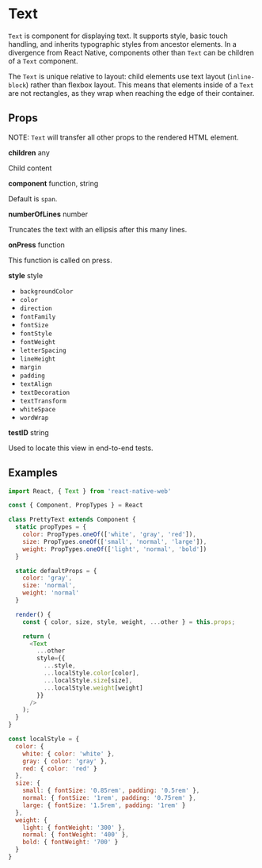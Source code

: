 # Text

`Text` is component for displaying text. It supports style, basic touch
handling, and inherits typographic styles from ancestor elements. In a
divergence from React Native, components other than `Text` can be children of a
`Text` component.

The `Text` is unique relative to layout: child elements use text layout
(`inline-block`) rather than flexbox layout. This means that elements inside of
a `Text` are not rectangles, as they wrap when reaching the edge of their
container.

## Props

NOTE: `Text` will transfer all other props to the rendered HTML element.

**children** any

Child content

**component** function, string

Default is `span`.

**numberOfLines** number

Truncates the text with an ellipsis after this many lines.

**onPress** function

This function is called on press.

**style** style

+ `backgroundColor`
+ `color`
+ `direction`
+ `fontFamily`
+ `fontSize`
+ `fontStyle`
+ `fontWeight`
+ `letterSpacing`
+ `lineHeight`
+ `margin`
+ `padding`
+ `textAlign`
+ `textDecoration`
+ `textTransform`
+ `whiteSpace`
+ `wordWrap`

**testID** string

Used to locate this view in end-to-end tests.

## Examples

```js
import React, { Text } from 'react-native-web'

const { Component, PropTypes } = React

class PrettyText extends Component {
  static propTypes = {
    color: PropTypes.oneOf(['white', 'gray', 'red']),
    size: PropTypes.oneOf(['small', 'normal', 'large']),
    weight: PropTypes.oneOf(['light', 'normal', 'bold'])
  }

  static defaultProps = {
    color: 'gray',
    size: 'normal',
    weight: 'normal'
  }

  render() {
    const { color, size, style, weight, ...other } = this.props;

    return (
      <Text
        ...other
        style={{
          ...style,
          ...localStyle.color[color],
          ...localStyle.size[size],
          ...localStyle.weight[weight]
        }}
      />
    );
  }
}

const localStyle = {
  color: {
    white: { color: 'white' },
    gray: { color: 'gray' },
    red: { color: 'red' }
  },
  size: {
    small: { fontSize: '0.85rem', padding: '0.5rem' },
    normal: { fontSize: '1rem', padding: '0.75rem' },
    large: { fontSize: '1.5rem', padding: '1rem' }
  },
  weight: {
    light: { fontWeight: '300' },
    normal: { fontWeight: '400' },
    bold: { fontWeight: '700' }
  }
}
```
